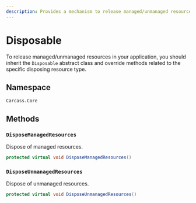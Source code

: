 ```yaml
---
description: Provides a mechanism to release managed/unmanaged resources.
---
```


# Disposable

To release managed/unmanaged resources in your application, you should inherit the `Disposable` abstract class and override methods related to the specific disposing resource type.

## Namespace

`Carcass.Core`

## Methods

### **`DisposeManagedResources`**

Dispose of managed resources.

```csharp
protected virtual void DisposeManagedResources()
```

### **`DisposeUnmanagedResources`**

Dispose of unmanaged resources.

```csharp
protected virtual void DisposeUnmanagedResources()
```

